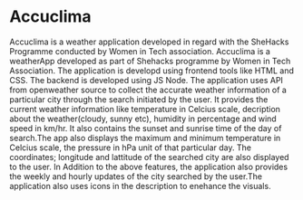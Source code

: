 # Accuclima
Accuclima is a weather application developed in regard with the SheHacks Programme conducted by Women in Tech association.
Accuclima is a weatherApp developed as part of Shehacks programme by Women in Tech Association. The application is developd using frontend tools like HTML and CSS. The backend is developed using JS Node. The application uses API from openweather source to collect the accurate weather information of a particular city through the search initiated by the user. It provides the current weather information like temperature in Celcius scale, decription about the weather(cloudy, sunny etc), humidity in percentage and wind speed in km/hr. It also contains the sunset and sunrise time of the day of search.The app also displays the maximum and minimum temperature in Celcius scale, the pressure in hPa unit of that particular day. The coordinates; longitude and lattitude of the searched city are also displayed to the user. In Addition to the above features, the application also provides the weekly and hourly updates of the city searched by the user.The application also uses icons in the description to enehance the visuals.
